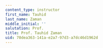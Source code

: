 ```yaml
---
content_type: instructor
first_name: Tauhid
last_name: Zaman
middle_initial: ''
salutation: Prof.
title: Prof. Tauhid Zaman
uid: 70dea363-141a-e2a7-97d3-a7dc46d1962d
---
```

